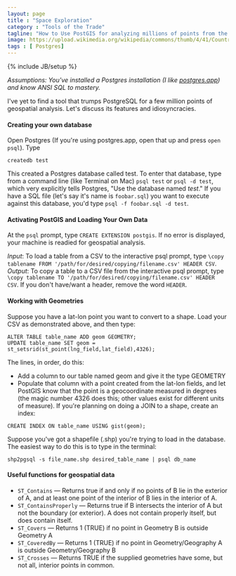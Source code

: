 ```yaml
---
layout: page
title : "Space Exploration"
category : "Tools of the Trade"
tagline: "How to Use PostGIS for analyzing millions of points from the comfort of your laptop"
image: https://upload.wikimedia.org/wikipedia/commons/thumb/4/41/Countries_and_Dependencies_by_Population_in_2014.svg/500px-Countries_and_Dependencies_by_Population_in_2014.svg.png
tags : [ Postgres]
---
```

{% include JB/setup %}

*Assumptions: You've installed a Postgres installation (I like [postgres.app](http://postgresapp.com/)) and know ANSI SQL to mastery.*

I've yet to find a tool that trumps PostgreSQL for a few million points of geospatial analysis. Let's discuss its features and idiosyncracies.

#### Creating your own database

Open Postgres (If you're using postgres.app, open that up and press `open psql`). Type

`createdb test`

This created a Postgres database called test. To enter that database, type from a command line (like Terminal on Mac)
`psql test` or `psql -d test`, which very explicitly tells Postgres, "Use the database named *test*." If you have a SQL file (let's say it's name is `foobar.sql`) you want to execute against this database, you'd type `psql -f foobar.sql -d test`.

#### Activating PostGIS and Loading Your Own Data
At the `psql` prompt, type `CREATE EXTENSION postgis`. If no error is displayed, your machine is readied for geospatial analysis.

*Input*: To load a table from a CSV to the interactive psql prompt, type `\copy tablename FROM '/path/for/desired/copying/filename.csv' HEADER CSV`. 
*Output*: To copy a table to a CSV file from the interactive psql prompt, type `\copy tablename TO '/path/for/desired/copying/filename.csv' HEADER CSV`. 
If you don't have/want a header, remove the word `HEADER`.

#### Working with Geometries
Suppose you have a lat-lon point you want to convert to a shape. Load your CSV as demonstrated above, and then type:

```
ALTER TABLE table_name ADD geom GEOMETRY;
UPDATE table_name SET geom = st_setsrid(st_point(lng_field,lat_field),4326);
```

The lines, in order, do this:

- Add a column to our table named geom and give it the type GEOMETRY
- Populate that column with a point created from the lat-lon fields, and let PostGIS know that the point is a geocoordinate measured in degrees (the magic number 4326 does this; other values exist for different units of measure).
If you're planning on doing a JOIN to a shape, create an index:

```
CREATE INDEX ON table_name USING gist(geom);
```

Suppose you've got a shapefile (.shp) you're trying to load in the database. The easiest way to do this is to type in the terminal:

```
shp2pgsql -s file_name.shp desired_table_name | psql db_name
```

#### Useful functions for geospatial data

- `ST_Contains` — Returns true if and only if no points of B lie in the exterior of A, and at least one point of the interior of B lies in the interior of A.
- `ST_ContainsProperly` — Returns true if B intersects the interior of A but not the boundary (or exterior). A does not contain properly itself, but does contain itself.
- `ST_Covers` — Returns 1 (TRUE) if no point in Geometry B is outside Geometry A
- `ST_CoveredBy` — Returns 1 (TRUE) if no point in Geometry/Geography A is outside Geometry/Geography B
- `ST_Crosses` — Returns TRUE if the supplied geometries have some, but not all, interior points in common.
